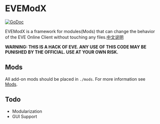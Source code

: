 # EVEModX

[![GoDoc](https://github.com/EVEModX/EVEModX/src)](http://godoc.org/github.com/EVEModX/EVEModX/src)

EVEModX is a framework for modules(Mods) that can change the behavior of the EVE Online Client without touching any files.[中文说明](https://github.com/EVEModX/EVEModX/blob/master/README-zh.md)

**WARNING: THIS IS A HACK OF EVE. ANY USE OF THIS CODE MAY BE PUNISHED BY THE OFFICIAL. USE AT YOUR OWN RISK.**


## Mods

All add-on mods should be placed in `./mods`. For more information see [Mods](https://github.com/EVEModX/Mods).

## Todo
- Modularization
- GUI Support
